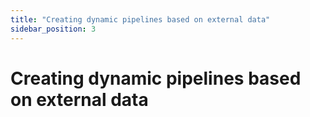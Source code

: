 ```yaml
---
title: "Creating dynamic pipelines based on external data"
sidebar_position: 3
---
```


# Creating dynamic pipelines based on external data